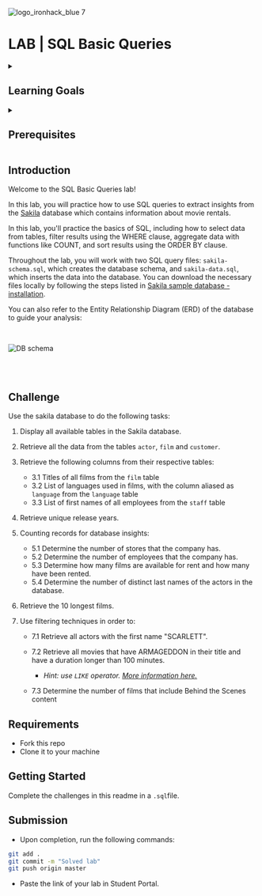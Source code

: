 ![logo_ironhack_blue 7](https://user-images.githubusercontent.com/23629340/40541063-a07a0a8a-601a-11e8-91b5-2f13e4e6b441.png)

# LAB | SQL Basic Queries

<details>
  <summary>
   <h2>Learning Goals</h2>
  </summary>

  This lab allows you to practice and apply the concepts and techniques taught in class. 

  Upon completion of this lab, you will be able to:
  
- Use SQL queries to extract insights from the data and answer research questions or problem statements, using techniques such as selecting columns with SELECT clause, filtering with WHERE clause, sorting data with ORDER BY clause, limiting results with LIMIT, using DISTINCT to retrieve unique values, and counting records with COUNT.


  <br>
  <hr> 

</details>

<details>
  <summary>
   <h2>Prerequisites</h2>
  </summary>

Before this starting this lab, you should have learnt about:

- SELECT, FROM, ORDER BY, LIMIT, WHERE clauses.
- DISTINCT keyword to return only unique values, AS keyword for using aliases, COUNT function for counting records.
  <br>
  <hr> 

</details>


## Introduction

Welcome to the SQL Basic Queries lab!

In this lab, you will practice how to use SQL queries to extract insights from the  [Sakila](https://dev.mysql.com/doc/sakila/en/) database which contains information about movie rentals. 

In this lab, you'll practice the basics of SQL, including how to select data from tables, filter results using the WHERE clause, aggregate data with functions like COUNT, and sort results using the ORDER BY clause. 

Throughout the lab, you will work with two SQL query files: `sakila-schema.sql`, which creates the database schema, and `sakila-data.sql`, which inserts the data into the database. You can download the necessary files locally by following the steps listed in [Sakila sample database - installation](https://dev.mysql.com/doc/sakila/en/sakila-installation.html). 

You can also refer to the Entity Relationship Diagram (ERD) of the database to guide your analysis:

<br>

![DB schema](https://education-team-2020.s3-eu-west-1.amazonaws.com/data-analytics/database-sakila-schema.png)

<br><br>


## Challenge
Use the sakila database to do the following tasks:

1. Display all available tables in the Sakila database.
2. Retrieve all the data from the tables `actor`, `film` and `customer`.
3. Retrieve the following columns from their respective tables:
	- 3.1 Titles of all films from the `film` table
	- 3.2 List of languages used in films, with the column aliased as `language` from the `language` table
	- 3.3 List of first names of all employees from the `staff` table

4. Retrieve unique release years.
5. Counting records for database insights:
	- 5.1 Determine the number of stores that the company has.
	- 5.2 Determine the number of employees that the company has.
	- 5.3 Determine how many films are available for rent and how many have been rented.
	- 5.4 Determine the number of distinct last names of the actors in the database.
6. Retrieve the 10 longest films.
7.  Use filtering techniques in order to:
	- 7.1 Retrieve all actors with the first name "SCARLETT".
	- 7.2 Retrieve all movies that have ARMAGEDDON in their title and have a duration longer than 100 minutes. 
	
		- *Hint: use `LIKE` operator. [More information here.](https://www.w3schools.com/sql/sql_like.asp)*
	- 7.3 Determine the number of films that include Behind the Scenes content

## Requirements

- Fork this repo
- Clone it to your machine


## Getting Started

Complete the challenges in this readme in a `.sql`file.

## Submission

- Upon completion, run the following commands:

```bash
git add .
git commit -m "Solved lab"
git push origin master
```

- Paste the link of your lab in Student Portal.
